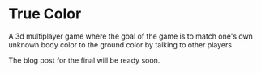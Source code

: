 # True Color
A 3d multiplayer game where the goal of the game is to match one's own unknown body color to the ground color by talking to other players


The blog post for the final will be ready soon.
